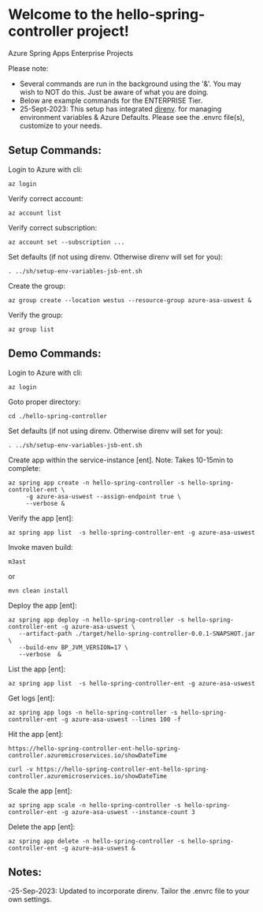 
# Welcome to the hello-spring-controller project!

Azure Spring Apps Enterprise Projects

Please note:
* Several commands are run in the background using the '&'.  You may wish to NOT do this.  Just be aware of what you are doing.
* Below are example commands for the ENTERPRISE Tier.  
* 25-Sept-2023: This setup has integrated [direnv](https://direnv.net). for managing environment variables & Azure Defaults.  Please see the .envrc file(s), customize to your needs.


## Setup Commands:

Login to Azure with cli:
```
az login
```

Verify correct account:
```
az account list
```

Verify correct subscription:
```
az account set --subscription ...
```

Set defaults (if not using direnv.  Otherwise direnv will set for you):
```
. ../sh/setup-env-variables-jsb-ent.sh
```


Create the group:
```
az group create --location westus --resource-group azure-asa-uswest &
```

Verify the group:
```
az group list
```


## Demo Commands:

Login to Azure with cli:
```
az login
```

Goto proper directory:
```
cd ./hello-spring-controller
```

Set defaults (if not using direnv.  Otherwise direnv will set for you):
```
. ../sh/setup-env-variables-jsb-ent.sh
```

Create app within the service-instance [ent]. Note: Takes 10-15min to complete:
```
az spring app create -n hello-spring-controller -s hello-spring-controller-ent \
	 -g azure-asa-uswest --assign-endpoint true \
	 --verbose &
```

Verify the app [ent]:
```
az spring app list  -s hello-spring-controller-ent -g azure-asa-uswest
```

Invoke maven build:
```
m3ast
```
or

```
mvn clean install
```

Deploy the app [ent]:
```
az spring app deploy -n hello-spring-controller -s hello-spring-controller-ent -g azure-asa-uswest \
   --artifact-path ./target/hello-spring-controller-0.0.1-SNAPSHOT.jar \
   --build-env BP_JVM_VERSION=17 \
   --verbose  &	
```

List the app [ent]:
```
az spring app list  -s hello-spring-controller-ent -g azure-asa-uswest
```

Get logs [ent]:
```
az spring app logs -n hello-spring-controller -s hello-spring-controller-ent -g azure-asa-uswest --lines 100 -f
```

Hit the app [ent]:

```
https://hello-spring-controller-ent-hello-spring-controller.azuremicroservices.io/showDateTime
```

```
curl -v https://hello-spring-controller-ent-hello-spring-controller.azuremicroservices.io/showDateTime
```

Scale the app [ent]:
```
az spring app scale -n hello-spring-controller -s hello-spring-controller-ent -g azure-asa-uswest --instance-count 3
```

Delete the app [ent]:
```
az spring app delete -n hello-spring-controller -s hello-spring-controller-ent -g azure-asa-uswest &
```


## Notes:
-25-Sep-2023:  Updated to incorporate direnv.  Tailor the .envrc file to your own settings.




